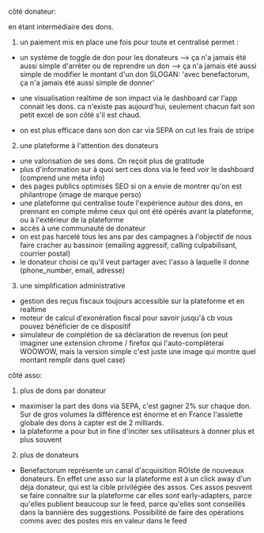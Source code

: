 côté donateur:

en étant intermédiaire des dons.

1. un paiement mis en place une fois pour toute et centralisé permet :

- un système de toggle de don pour les donateurs
--> ça n'a jamais été aussi simple d'arrêter ou de reprendre un don
--> ça n'a jamais été aussi simple de modifier le montant d'un don
SLOGAN: 'avec benefactorum, ça n'a jamais été aussi simple de donner'

- une visualisation realtime de son impact via le dashboard car l'app connait les dons. ca n'existe pas aujourd'hui, seulement chacun fait son petit excel de son côté s'il est chaud.

- on est plus efficace dans son don car via SEPA on cut les frais de stripe

2. une plateforme à l'attention des donateurs

- une valorisation de ses dons. On reçoit plus de gratitude
- plus d'information sur à quoi sert ces dons via le feed voir le dashboard (comprend une méta info)
- des pages publics optimisés SEO si on a envie de montrer qu'on est philantrope (image de marque perso)
- une plateforme qui centralise toute l'expérience autour des dons, en prennant en compte même ceux qui ont été opérés avant la plateforme, ou à l'extérieur de la plateforme
- accès à une communauté de donateur
- on est pas harcelé tous les ans par des campagnes à l'objectif de nous faire cracher au bassinoir (emailing aggressif, calling culpabilisant, courrier postal)
- le donateur choisi ce qu'il veut partager avec l'asso à laquelle il donne (phone_number, email, adresse)

3. une simplification administrative
- gestion des reçus fiscaux toujours accessible sur la plateforme et en realtime
- moteur de calcul d'exonération fiscal pour savoir jusqu'à cb vous pouvez bénéficier de ce dispositif
- simulateur de complétion de sa déclaration de revenus (on peut imaginer une extension chrome / firefox qui l'auto-complèterai WOOWOW, mais la version simple c'est juste une image qui montre quel montant remplir dans quel case)

côté asso:

1. plus de dons par donateur
- maximiser la part des dons via SEPA, c'est gagner 2% sur chaque don. Sur de gros volumes la différence est énorme et en France l'assiette globale des dons à capter est de 2 milliards.
- la plateforme a pour but in fine d'inciter ses utilisateurs à donner plus et plus souvent
2. plus de donateurs
- Benefactorum représente un canal d'acquisition ROIste de nouveaux donateurs. En effet une asso sur la plateforme est à un click away d'un déja donateur, qui est la cible privilégiée des assos. Ces assos peuvent se faire connaître sur la plateforme car elles sont early-adapters, parce qu'elles publient beaucoup sur le feed, parce qu'elles sont conseillés dans la bannière des suggestions. Possibilité de faire des opérations comms avec des postes mis en valeur dans le feed



